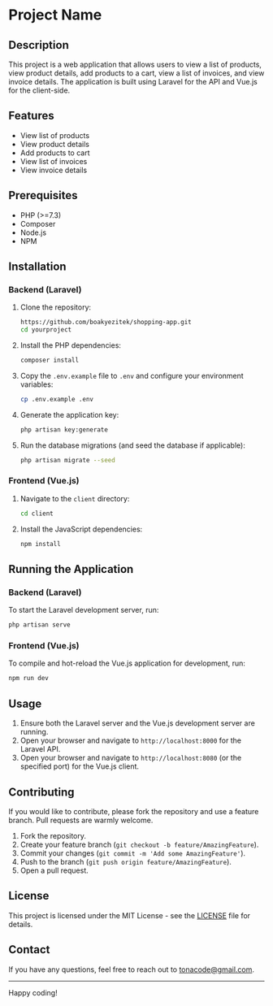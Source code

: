 # Project Name

## Description
This project is a web application that allows users to view a list of products, view product details, add products to a cart, view a list of invoices, and view invoice details. The application is built using Laravel for the API and Vue.js for the client-side.

## Features
- View list of products
- View product details
- Add products to cart
- View list of invoices
- View invoice details

## Prerequisites
- PHP (>=7.3)
- Composer
- Node.js
- NPM

## Installation

### Backend (Laravel)

1. Clone the repository:
    ```bash
    https://github.com/boakyezitek/shopping-app.git
    cd yourproject
    ```

2. Install the PHP dependencies:
    ```bash
    composer install
    ```

3. Copy the `.env.example` file to `.env` and configure your environment variables:
    ```bash
    cp .env.example .env
    ```

4. Generate the application key:
    ```bash
    php artisan key:generate
    ```

5. Run the database migrations (and seed the database if applicable):
    ```bash
    php artisan migrate --seed
    ```

### Frontend (Vue.js)

1. Navigate to the `client` directory:
    ```bash
    cd client
    ```

2. Install the JavaScript dependencies:
    ```bash
    npm install
    ```

## Running the Application

### Backend (Laravel)

To start the Laravel development server, run:
```bash
php artisan serve
```

### Frontend (Vue.js)

To compile and hot-reload the Vue.js application for development, run:
```bash
npm run dev
```

## Usage

1. Ensure both the Laravel server and the Vue.js development server are running.
2. Open your browser and navigate to `http://localhost:8000` for the Laravel API.
3. Open your browser and navigate to `http://localhost:8080` (or the specified port) for the Vue.js client.

## Contributing
If you would like to contribute, please fork the repository and use a feature branch. Pull requests are warmly welcome.

1. Fork the repository.
2. Create your feature branch (`git checkout -b feature/AmazingFeature`).
3. Commit your changes (`git commit -m 'Add some AmazingFeature'`).
4. Push to the branch (`git push origin feature/AmazingFeature`).
5. Open a pull request.

## License
This project is licensed under the MIT License - see the [LICENSE](LICENSE) file for details.

## Contact
If you have any questions, feel free to reach out to [tonacode@gmail.com](mailto:tonacode@gmail.com).

---

Happy coding!
